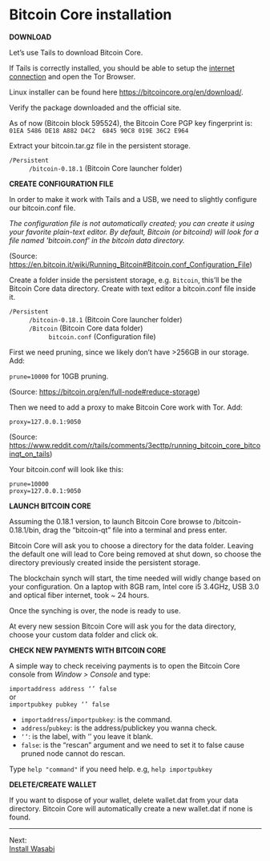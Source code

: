 # Bitcoin Core installation

**DOWNLOAD**

Let’s use Tails to download Bitcoin Core. 

If Tails is correctly installed, you should be able to setup the [internet connection](https://tails.boum.org/doc/anonymous_internet/networkmanager/index.en.html) and open the Tor Browser. 

Linux installer can be found here https://bitcoincore.org/en/download/.

Verify the package downloaded and the official site.

As of now (Bitcoin block 595524), the Bitcoin Core PGP key fingerprint is: `01EA 5486 DE18 A882 D4C2  6845 90C8 019E 36C2 E964`

Extract your bitcoin.tar.gz file in the persistent storage.

`/Persistent`  
&nbsp; &nbsp; &nbsp; &nbsp; &nbsp; `/bitcoin-0.18.1` (Bitcoin Core launcher folder)   


**CREATE CONFIGURATION FILE**

In order to make it work with Tails and a USB, we need to slightly configure our bitcoin.conf file. 

*The configuration file is not automatically created; you can create it using your favorite plain-text editor. By default, Bitcoin (or bitcoind) will look for a file named 'bitcoin.conf' in the bitcoin data directory.*

(Source: https://en.bitcoin.it/wiki/Running_Bitcoin#Bitcoin.conf_Configuration_File)

Create a folder inside the persistent storage, e.g. `Bitcoin`, this’ll be the Bitcoin Core data directory. Create with text editor a bitcoin.conf file inside it.

`/Persistent`  
&nbsp; &nbsp; &nbsp; &nbsp; &nbsp; `/bitcoin-0.18.1` (Bitcoin Core launcher folder)     
&nbsp; &nbsp; &nbsp; &nbsp; &nbsp; `/Bitcoin`  (Bitcoin Core data folder)   
&nbsp; &nbsp; &nbsp; &nbsp; &nbsp; &nbsp; &nbsp; &nbsp; &nbsp; &nbsp; `bitcoin.conf` (Configuration file)  

First we need pruning, since we likely don’t have >256GB in our storage. Add:

`prune=10000` for 10GB pruning.

(Source: https://bitcoin.org/en/full-node#reduce-storage)

Then we need to add a proxy to make Bitcoin Core work with Tor. Add:

`proxy=127.0.0.1:9050`

(Source: https://www.reddit.com/r/tails/comments/3ecttp/running_bitcoin_core_bitcoinqt_on_tails)

Your bitcoin.conf will look like this:

`prune=10000`  
`proxy=127.0.0.1:9050`

**LAUNCH BITCOIN CORE**

Assuming the 0.18.1 version, to launch Bitcoin Core browse to /bitcoin-0.18.1/bin, drag the “bitcoin-qt” file into a terminal and press enter. 

Bitcoin Core will ask you to choose a directory for the data folder. Leaving the default one will lead to Core being removed at shut down, so choose the directory previously created inside the persistent storage.

The blockchain synch will start, the time needed will widly change based on your configuration. 
On a laptop with 8GB ram, Intel core i5 3.4GHz, USB 3.0 and optical fiber internet, took ~ 24 hours.

Once the synching is over, the node is ready to use.

At every new session Bitcoin Core will ask you for the data directory, choose your custom data folder and click ok. 

**CHECK NEW PAYMENTS WITH BITCOIN CORE**

A simple way to check receiving payments is to open the Bitcoin Core console from *Window > Console* and type:

`importaddress address ‘’ false`  
or  
`importpubkey pubkey ‘’ false`

* `importaddress`/`importpubkey`: is the command.
* `address`/`pubkey`: is the address/publickey you wanna check.
*  `‘’`: is the label, with ‘’ you leave it blank.
* `false`: is the “rescan” argument and we need to set it to false cause pruned node cannot do rescan.

Type `help "command"` if you need help. e.g, `help importpubkey`

**DELETE/CREATE WALLET**

If you want to dispose of your wallet, delete wallet.dat from your data directory. Bitcoin Core will automatically create a new wallet.dat if none is found.

---
Next:  
[Install Wasabi](Wasabi_installation.md)

